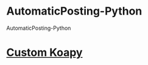 # AutomaticPosting-Python
AutomaticPosting-Python

# [Custom Koapy](https://github.com/miniyus/AutomaticPosting-Koapy/tree/master)
